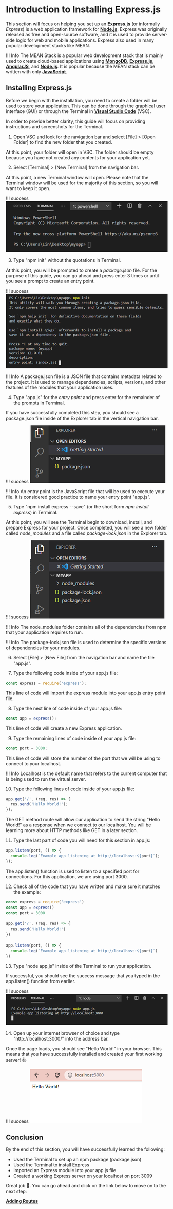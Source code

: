 # Introduction to Installing Express.js

This section will focus on helping you set up an [**Express.js**](https://expressjs.com/) (or informally *Express*) is a web application framework for [**Node.js**](https://nodejs.org/). Express was originally released as free and open-source software, and it is used to provide server-side logic for web and mobile applications. Express also used in many popular development stacks like MEAN.

!!! Info
    The MEAN Stack is a popular web development stack that is mainly used to create cloud-based applications using [**MongoDB**](https://www.mongodb.com/), [**Express.js**](https://expressjs.com/), [**AngularJS**](https://angularjs.org/), and [**Node.js**](https://nodejs.org/). It is popular because the MEAN stack can be written with only [**JavaScript**](https://www.javascript.com/).

## Installing Express.js

Before we begin with the installation, you need to create a folder will be used to store your application. This can be done through the graphical user interface (GUI) or through the Terminal in [**Visual Studio Code**](https://code.visualstudio.com/download) (VSC).

In order to provide better clarity, this guide will focus on providing instructions and screenshots for the Terminal.

1. Open VSC and look for the navigation bar and select [File] > [Open Folder] to find the new folder that you created.




At this point, your folder will open in VSC. The folder should be empty because you have not created any contents for your application yet.




2. Select [Terminal] > [New Terminal] from the navigation bar.





At this point, a new Terminal window will open. Please note that the Terminal window will be used for the majority of this section, so you will want to keep it open.

!!! success
![Example of a Terminal window opened in VSC](images/installing-express-step1.png)

3. Type "npm init" without the quotations in Terminal.




At this point, you will be prompted to create a *package.json* file. For the purpose of this guide, you can go ahead and press enter 3 times or until you see a prompt to create an entry point.

!!! success
![Example of a using npm init and reaching the entry point prompt in your terminal](images/installing-express-step3.png)

!!! Info
A package.json file is a JSON file that contains metadata related to the project. It is used to manage dependencies, scripts, versions, and other features of the modules that your application uses.

4. Type "app.js" for the *entry point* and press enter for the remainder of the prompts in Terminal.




If you have successfully completed this step, you should see a package.json file inside of the Explorer tab in the vertical navigation bar.

!!! success
![Example successfully creating a package.json file](images/installing-express-step4.png)

!!! Info
An entry point is the JavaScript file that will be used to execute your file. It is considered good practice to name your entry point "app.js".

5. Type "npm install express --save" (or the short form *npm install express*) in Terminal.




At this point, you will see the Terminal begin to download, install, and prepare Express for your project. Once completed, you will see a new folder called *node_modules* and a file called *package-lock.json* in the Explorer tab.

!!! success
![Example successfully creating a package.json file](images/installing-express-step5.png)

!!! Info
The node_modules folder contains all of the dependencies from npm that your application requires to run.

!!! Info
The package-lock.json file is used to determine the specific versions of dependencies for your modules.

6. Select [File] > [New File] from the navigation bar and name the file "app.js".

7. Type the following code inside of your app.js file:

```javascript
const express = require('express');
```
This line of code will import the express module into your app.js entry point file.

8. Type the next line of code inside of your app.js file:

```javascript
const app = express();
```
This line of code will create a new Express application.

9. Type the remaining lines of code inside of your app.js file:

```javascript
const port = 3000;
```

This line of code will store the number of the port that we will be using to connect to your localhost.

!!! Info
Localhost is the default name that refers to the current computer that is being used to run the virtual server.

10. Type the following lines of code inside of your app.js file:

```javascript
app.get('/', (req, res) => {
  res.send('Hello World!');
});
```
The GET method route will allow our application to send the string "Hello World!" as a response when we connect to our localhost. You will be learning more about HTTP methods like GET in a later section.

11. Type the last part of code you will need for this section in app.js:

```javascript
app.listen(port, () => {
  console.log(`Example app listening at http://localhost:${port}`);
});
```
The app.listen() function is used to listen to a specified port for connections. For this application, we are using port 3000.

12. Check all of the code that you have written and make sure it matches the example:

```javascript
const express = require('express')
const app = express()
const port = 3000

app.get('/', (req, res) => {
  res.send('Hello World!')
})

app.listen(port, () => {
  console.log(`Example app listening at http://localhost:${port}`)
})
```

13. Type "node app.js" inside of the Terminal to run your application.

If successful, you should see the success message that you typed in the app.listen() function from earlier.

!!! success
![Example of the Terminal displaying "Example app listening at http://localhost:3000" when the application is run](images/installing-express-step13.png)

14. Open up your internet browser of choice and type "http://localhost:3000/" into the address bar.

Once the page loads, you should see "Hello World!" in your browser. This means that you have successfully installed and created your first working server! 👍

!!! success
![Example of the browser displaying the words "Hello World!"](images/installing-express-step14.png)


## Conclusion

By the end of this section, you will have successfully learned the following:

- Used the Terminal to set up an npm package (package.json)
- Used the Terminal to install Express
- Imported an Express module into your app.js file
- Created a working Express server on your localhost on port 3009

Great job 🤗. You can go ahead and click on the link below to move on to the next step:

**[Adding Routes]()**